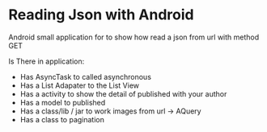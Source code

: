 # Reading Json with Android
Android small application for to show how read a json from url with method GET

Is There in application:
* Has AsyncTask to called asynchronous
* Has a List Adapater to the List View
* Has a activity to show the detail of published with your author
* Has a model to published
* Has a class/lib / jar to work images from url -> AQuery
* Has a class to pagination
